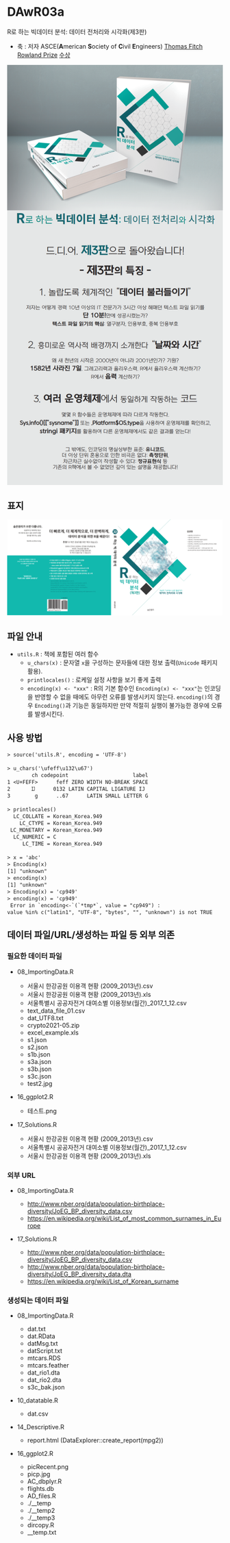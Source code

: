 # DAwR03a
R로 하는 빅데이터 분석: 데이터 전처리와 시각화(제3판)

* 축 : 저자 ASCE(**A**merican **S**ociety of **C**ivil **E**ngineers) [Thomas Fitch Rowland Prize](https://www.asce.org/career-growth/awards-and-honors/thomas-fitch-rowland-prize/thomas-fitch-rowland-prize-past-award-winners) [수상](https://www.mk.co.kr/news/society/view/2022/02/170329/)

![마케팅](ad03.png)

## 표지

![표지](3rd03.png)

## 파일 안내

* `utils.R` : 책에 포함된 여러 함수
  * `u_chars(x)` : 문자열 `x`을 구성하는 문자들에 대한 정보 출력(`Unicode` 패키지 활용).
  * `printlocales()` : 로케일 설정 사항을 보기 좋게 출력
  * `encoding(x) <- "xxx"` : R의 기본 함수인 `Encoding(x) <- "xxx"`는 인코딩을 반영할 수 없을 때에도 아무런 오류를 발생시키지 않는다. `encoding()`의 경우 `Encoding()`과 기능은 동일하지만 만약 적절히 실행이 불가능한 경우에 오류를 발생시킨다.
  
## 사용 방법

```{r}
> source('utils.R', encoding = 'UTF-8')

> u_chars('\ufeff\u132\u67')
        ch codepoint                     label
1 <U+FEFF>      feff ZERO WIDTH NO-BREAK SPACE
2       Ĳ      0132 LATIN CAPITAL LIGATURE IJ
3        g      ..67      LATIN SMALL LETTER G

> printlocales()
  LC_COLLATE = Korean_Korea.949    
    LC_CTYPE = Korean_Korea.949    
 LC_MONETARY = Korean_Korea.949    
  LC_NUMERIC = C                   
     LC_TIME = Korean_Korea.949 

> x = 'abc'
> Encoding(x)
[1] "unknown"
> encoding(x)
[1] "unknown"
> Encoding(x) = 'cp949'
> encoding(x) = 'cp949'
 Error in `encoding<-`(`*tmp*`, value = "cp949") : 
value %in% c("latin1", "UTF-8", "bytes", "", "unknown") is not TRUE 
```

## 데이터 파일/URL/생성하는 파일 등 외부 의존

### 필요한 데이터 파일

* 08_ImportingData.R
  - 서울시 한강공원 이용객 현황 (2009_2013년).csv
  - 서울시 한강공원 이용객 현황 (2009_2013년).xls
  - 서울특별시 공공자전거 대여소별 이용정보(월간)_2017_1_12.csv
  - text_data_file_01.csv
  - dat_UTF8.txt
  - crypto2021-05.zip
  - excel_example.xls
  - s1.json
  - s2.json
  - s1b.json
  - s3a.json
  - s3b.json
  - s3c.json
  - test2.jpg

* 16_ggplot2.R
  - 테스트.png

* 17_Solutions.R
  - 서울시 한강공원 이용객 현황 (2009_2013년).csv
  - 서울특별시 공공자전거 대여소별 이용정보(월간)_2017_1_12.csv
  - 서울시 한강공원 이용객 현황 (2009_2013년).xls


### 외부 URL

* 08_ImportingData.R
  - http://www.nber.org/data/population-birthplace-diversity/JoEG_BP_diversity_data.csv
  - https://en.wikipedia.org/wiki/List_of_most_common_surnames_in_Europe

* 17_Solutions.R
  - http://www.nber.org/data/population-birthplace-diversity/JoEG_BP_diversity_data.csv
  - http://www.nber.org/data/population-birthplace-diversity/JoEG_BP_diversity_data.dta
  - https://en.wikipedia.org/wiki/List_of_Korean_surname


### 생성되는 데이터 파일

* 08_ImportingData.R
  - dat.txt
  - dat.RData
  - datMsg.txt
  - datScript.txt
  - mtcars.RDS
  - mtcars.feather
  - dat_rio1.dta
  - dat_rio2.dta
  - s3c_bak.json

* 10_datatable.R
  - dat.csv

* 14_Descriptive.R
  - report.html (DataExplorer::create_report(mpg2))

* 16_ggplot2.R
  - picRecent.png
  - picp.jpg
  - AC_dbplyr.R
  - flights.db
  - AD_files.R
  - ./__temp
  - ./__temp2
  - ./__temp3
  - dircopy.R
  - __temp.txt






